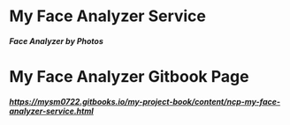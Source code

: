 # My Face Analyzer Service
##### Face Analyzer by Photos

# My Face Analyzer Gitbook Page
##### https://mysm0722.gitbooks.io/my-project-book/content/ncp-my-face-analyzer-service.html
